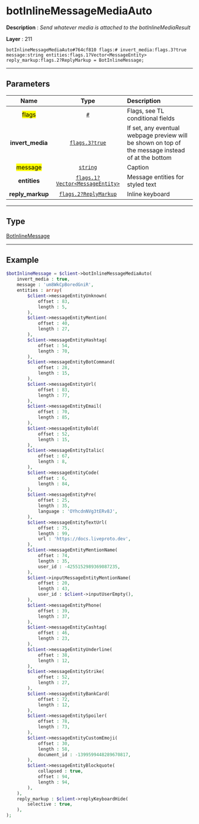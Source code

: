 # botInlineMessageMediaAuto

**Description** : *Send whatever media is attached to the botInlineMediaResult*

**Layer** : 211

```tl
botInlineMessageMediaAuto#764cf810 flags:# invert_media:flags.3?true message:string entities:flags.1?Vector<MessageEntity> reply_markup:flags.2?ReplyMarkup = BotInlineMessage;
```

---

## Parameters

| Name | Type | Description |
| :---: | :---: | :--- |
| <mark>flags</mark> | [`#`](type/#) | Flags, see TL conditional fields |
| **invert_media** | [`flags.3?true`](type/true) | If set, any eventual webpage preview will be shown on top of the message instead of at the bottom |
| <mark>message</mark> | [`string`](type/string) | Caption |
| **entities** | [`flags.1?Vector<MessageEntity>`](type/MessageEntity) | Message entities for styled text |
| **reply_markup** | [`flags.2?ReplyMarkup`](type/ReplyMarkup) | Inline keyboard |

---

## Type

[BotInlineMessage](type/BotInlineMessage)

---

## Example

```php
$botInlineMessage = $client->botInlineMessageMediaAuto(
	invert_media : true,
	message : 'um8WkCpBoredGniR',
	entities : array(
		$client->messageEntityUnknown(
			offset : 83,
			length : 5,
		),
		$client->messageEntityMention(
			offset : 40,
			length : 27,
		),
		$client->messageEntityHashtag(
			offset : 54,
			length : 70,
		),
		$client->messageEntityBotCommand(
			offset : 28,
			length : 15,
		),
		$client->messageEntityUrl(
			offset : 83,
			length : 77,
		),
		$client->messageEntityEmail(
			offset : 70,
			length : 85,
		),
		$client->messageEntityBold(
			offset : 52,
			length : 15,
		),
		$client->messageEntityItalic(
			offset : 67,
			length : 8,
		),
		$client->messageEntityCode(
			offset : 6,
			length : 84,
		),
		$client->messageEntityPre(
			offset : 25,
			length : 35,
			language : 'OYhcdnNVg3tERv8J',
		),
		$client->messageEntityTextUrl(
			offset : 75,
			length : 99,
			url : 'https://docs.liveproto.dev',
		),
		$client->messageEntityMentionName(
			offset : 74,
			length : 35,
			user_id : -4255152989369087235,
		),
		$client->inputMessageEntityMentionName(
			offset : 20,
			length : 43,
			user_id : $client->inputUserEmpty(),
		),
		$client->messageEntityPhone(
			offset : 39,
			length : 37,
		),
		$client->messageEntityCashtag(
			offset : 46,
			length : 23,
		),
		$client->messageEntityUnderline(
			offset : 38,
			length : 12,
		),
		$client->messageEntityStrike(
			offset : 52,
			length : 27,
		),
		$client->messageEntityBankCard(
			offset : 72,
			length : 12,
		),
		$client->messageEntitySpoiler(
			offset : 78,
			length : 73,
		),
		$client->messageEntityCustomEmoji(
			offset : 30,
			length : 58,
			document_id : -1399599448289670817,
		),
		$client->messageEntityBlockquote(
			collapsed : true,
			offset : 94,
			length : 94,
		),
	),
	reply_markup : $client->replyKeyboardHide(
		selective : true,
	),
);
```